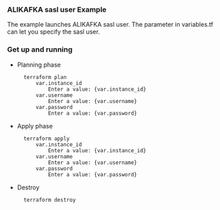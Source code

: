 ### ALIKAFKA sasl user Example

The example launches ALIKAFKA sasl user. The parameter in variables.tf can let you specify the sasl user.

### Get up and running

* Planning phase

		terraform plan 
	    	var.instance_id
	    		Enter a value: {var.instance_id}
			var.username
  				Enter a value: {var.username} 
  			var.password
                Enter a value: {var.password}
	    

* Apply phase

		terraform apply 
	    	var.instance_id
	    		Enter a value: {var.instance_id}
			var.username
  				Enter a value: {var.username} 
            var.password
                Enter a value: {var.password}

* Destroy 

		terraform destroy